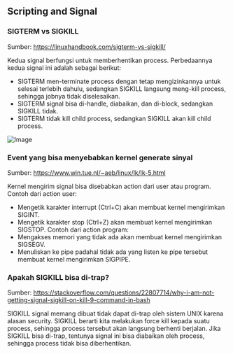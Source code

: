 ## Scripting and Signal

### SIGTERM vs SIGKILL
Sumber: https://linuxhandbook.com/sigterm-vs-sigkill/

Kedua signal berfungsi untuk memberhentikan process. Perbedaannya kedua signal ini adalah sebagai berikut:
- SIGTERM men-terminate process dengan tetap mengizinkannya untuk selesai terlebih
dahulu, sedangkan SIGKILL langsung meng-kill process, sehingga jobnya tidak
diselesaikan.
- SIGTERM signal bisa di-handle, diabaikan, dan di-block, sedangkan SIGKILL tidak.
- SIGTERM tidak kill child process, sedangkan SIGKILL akan kill child process.

![Image](https://linuxhandbook.com/content/images/2020/06/dont-sigkill.jpeg)

### Event yang bisa menyebabkan kernel generate sinyal
Sumber: https://www.win.tue.nl/~aeb/linux/lk/lk-5.html

Kernel mengirim signal bisa disebabkan action dari user atau program. Contoh dari action user:
- Mengetik karakter interrupt (Ctrl+C) akan membuat kernel mengirimkan SIGINT.
- Mengetik karakter stop (Ctrl+Z) akan membuat kernel mengirimkan SIGSTOP. Contoh dari action program:
- Mengakses memori yang tidak ada akan membuat kernel mengirimkan SIGSEGV.
- Menuliskan ke pipe padahal tidak ada yang listen ke pipe tersebut membuat kernel mengirimkan SIGPIPE.

### Apakah SIGKILL bisa di-trap?
Sumber: https://stackoverflow.com/questions/22807714/why-i-am-not-getting-signal-sigkill-on-kill-9-command-in-bash

SIGKILL signal memang dibuat tidak dapat di-trap oleh sistem UNIX karena alasan security. SIGKILL berarti kita melakukan force kill kepada suatu process, sehingga process tersebut akan langsung berhenti berjalan. Jika SIGKILL bisa di-trap, tentunya signal ini bisa diabaikan oleh process, sehingga process tidak bisa diberhentikan.
